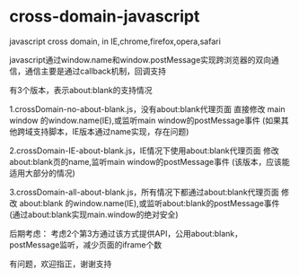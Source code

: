 cross-domain-javascript
=======================

javascript cross domain, in IE,chrome,firefox,opera,safari


javascript通过window.name和window.postMessage实现跨浏览器的双向通信，通信主要是通过callback机制，回调支持

有3个版本，表示about:blank的支持情况

1.crossDomain-no-about-blank.js，没有about:blank代理页面
	直接修改 main window 的window.name(IE),或监听main window的postMessage事件
	(如果其他跨域支持脚本，IE版本通过name实现，存在问题)
	
2.crossDomain-IE-about-blank.js，IE情况下使用about:blank代理页面
	修改about:blank页的name,监听main window的postMessage事件
	(该版本，应该能适用大部分的情况)
	
3.crossDomain-all-about-blank.js，所有情况下都通过about:blank代理页面
	修改 about:blank 的window.name(IE),或监听about:blank的postMessage事件 
	(通过about:blank实现main.window的绝对安全)

后期考虑：
    考虑2个第3方通过该方式提供API，公用about:blank，postMessage监听，减少页面的iframe个数

有问题，欢迎指正，谢谢支持
